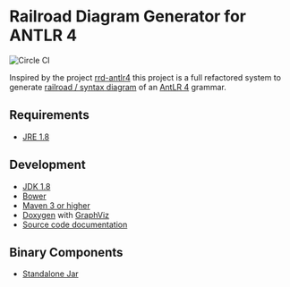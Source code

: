 # Railroad Diagram Generator for ANTLR 4

![Circle CI](https://circleci.com/gh/flashpixx/RRD-ANTLR4.svg?style=shield)

Inspired by the project [rrd-antlr4](https://github.com/bkiers/rrd-antlr4) this project is a full refactored system to generate [railroad / syntax diagram](https://en.wikipedia.org/wiki/Syntax_diagram) of an [AntLR 4](http://www.antlr.org/) grammar.

## <a name="requirement">Requirements</a>

* [JRE 1.8](http://www.java.com/)

## <a name="development">Development</a>

* [JDK 1.8](http://www.oracle.com/technetwork/java/javase/downloads/)
* [Bower](http://bower.io/)
* [Maven 3 or higher](http://maven.apache.org/)
* [Doxygen](http://www.doxygen.org/) with [GraphViz](http://www.graphviz.org/)
* [Source code documentation](http://flashpixx.github.io/RRD-ANTLR4/)

## Binary Components

* [Standalone Jar](https://github.com/flashpixx/RRD-ANTLR4/tree/binary-master)

